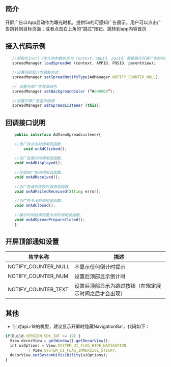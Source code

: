 ## 简介

  开屏广告以App启动作为曝光时机，提供5s的可感知广告展示。用户可以点击广告跳转到目标页面；或者点击右上角的“跳过”按钮，跳转到app内容首页

## 接入代码示例

 ```javascript
	//初始化Instl（传入的参数依次为 Context，appId, posId，需要展示开屏广告的外层布局）
	spreadManager.loadSpreadAd (context, APPID, POSID, parentView);
	
	//设置顶部倒计时通知方式
	spreadManager.setSpreadNotifyType(AdManager.NOTIFY_COUNTER_NULL);
	
	// 设置开屏广告背景颜色
	spreadManager.setBackgroundColor (“#000000”);
	
	//设置开屏广告监听回调
	spreadManager.setSpreadListener (this);
```
## 回调接口说明

```javascript
    public interface AdViewSpreadListener{
    
   	//当广告点击时调用该函数. 
    	void onAdClicked();
	
	//当广告展示时调用该函数. 
   	void onAdDisplayed();
	
	//当收到广告时调用该函数. 
   	void onAdReceived();
	
	//当广告请求失败时调用该函数. 
   	void onAdFailedReceived(String error);
	
	//当广告关闭时调用该函数. 
	void onAdClosed();
	
	//展示时间结束将要关闭时调用该函数. 
	void onAdSpreadPrepareClosed();
    }
```
## 开屏顶部通知设置
  
  |     枚举名称   | 描述    |  
  |----------------|----------------|
  | NOTIFY_COUNTER_NULL        | 不显示任何倒计时提示 | 
  | NOTIFY_COUNTER_NUM         | 设置后顶部显示倒计时       | 
  | NOTIFY_COUNTER_TEXT        | 设置后顶部显示为跳过按钮（在规定展示时间之后才会出现）    |
  
  ## 其他
  - 针对api>19的机型，建议显示开屏时隐藏NavigationBar，代码如下：
  ```javascript
  if(Build.VERSION.SDK_INT >= 19) {
    View decorView = getWindow().getDecorView();
    int uiOptions = View.SYSTEM_UI_FLAG_HIDE_NAVIGATION
            | View.SYSTEM_UI_FLAG_IMMERSIVE_STICKY;
    decorView.setSystemUiVisibility(uiOptions);
  }
  ```

